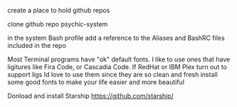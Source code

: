 create a place to hold github repos

clone github repo psychic-system

in the system Bash profile add a reference to the Aliases and BashRC files included in the repo

Most Terminal programs have "ok" default fonts. I like to use ones that have ligitures like Fira Code, or Cascadia Code. If RedHat or IBM Plex turn out to support ligs Id love to use them since they are so clean and fresh
install some good fonts to make your life easier and more beautiful 

Donload and install Starship https://github.com/starship/


